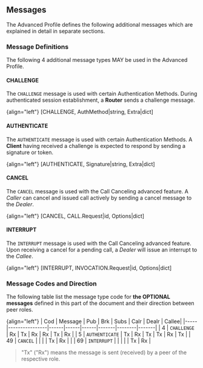 ## Messages

The Advanced Profile defines the following additional messages which are explained in detail in separate sections.

### Message Definitions

The following 4 additional message types MAY be used in the Advanced Profile.

#### CHALLENGE

The `CHALLENGE` message is used with certain Authentication Methods. During authenticated session establishment, a **Router** sends a challenge message.

{align="left"}
        [CHALLENGE, AuthMethod|string, Extra|dict]

#### AUTHENTICATE

The `AUTHENTICATE` message is used with certain Authentication Methods. A **Client** having received a challenge is expected to respond by sending a signature or token.

{align="left"}
        [AUTHENTICATE, Signature|string, Extra|dict]

#### CANCEL

The `CANCEL` message is used with the Call Canceling advanced feature. A *Caller* can cancel and issued call actively by sending a cancel message to the *Dealer*.

{align="left"}
        [CANCEL, CALL.Request|id, Options|dict]

#### INTERRUPT

The `INTERRUPT` message is used with the Call Canceling advanced feature. Upon receiving a cancel for a pending call, a *Dealer* will issue an interrupt to the *Callee*.

{align="left"}
        [INTERRUPT, INVOCATION.Request|id, Options|dict]

### Message Codes and Direction

The following table list the message type code for **the OPTIONAL messages** defined in this part of the document and their direction between peer roles.

{align="left"}
| Cod | Message        |  Pub |  Brk | Subs |  Calr |  Dealr | Callee|
|-----|----------------|------|------|------|-------|--------|-------|
|  4  | `CHALLENGE`    | Rx   | Tx   | Rx   | Rx    | Tx     | Rx    |
|  5  | `AUTHENTICATE` | Tx   | Rx   | Tx   | Tx    | Rx     | Tx    |
| 49  | `CANCEL`       |      |      |      | Tx    | Rx     |       |
| 69  | `INTERRUPT`    |      |      |      |       | Tx     | Rx    |


> "Tx" ("Rx") means the message is sent (received) by a peer of the respective role.
